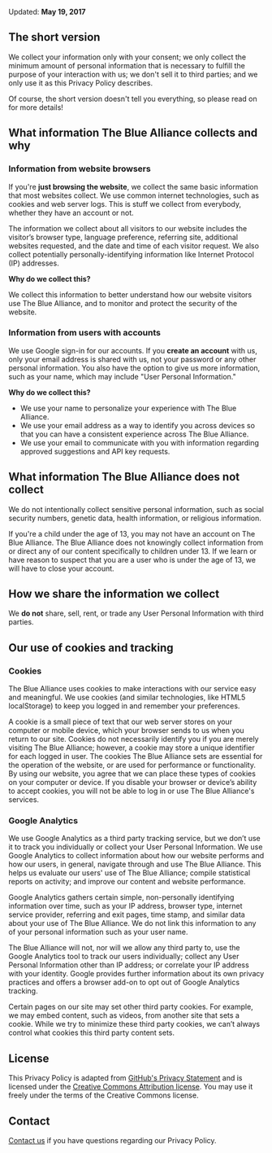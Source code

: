 Updated: **May 19, 2017**

## The short version
We collect your information only with your consent; we only collect the minimum amount of personal information that is necessary to fulfill the purpose of your interaction with us; we don't sell it to third parties; and we only use it as this Privacy Policy describes.

Of course, the short version doesn't tell you everything, so please read on for more details!

## What information The Blue Alliance collects and why
### Information from website browsers
If you're **just browsing the website**, we collect the same basic information that most websites collect. We use common internet technologies, such as cookies and web server logs. This is stuff we collect from everybody, whether they have an account or not.

The information we collect about all visitors to our website includes the visitor’s browser type, language preference, referring site, additional websites requested, and the date and time of each visitor request. We also collect potentially personally-identifying information like Internet Protocol (IP) addresses.

**Why do we collect this?**

We collect this information to better understand how our website visitors use The Blue Alliance, and to monitor and protect the security of the website.

### Information from users with accounts
We use Google sign-in for our accounts. If you **create an account** with us, only your email address is shared with us, not your password or any other personal information. You also have the option to give us more information, such as your name, which may include "User Personal Information."

**Why do we collect this?**

* We use your name to personalize your experience with The Blue Alliance.
* We use your email address as a way to identify you across devices so that you can have a consistent experience across The Blue Alliance.
* We use your email to communicate with you with information regarding approved suggestions and API key requests.

## What information The Blue Alliance does not collect

We do not intentionally collect sensitive personal information, such as social security numbers, genetic data, health information, or religious information.

If you're a child under the age of 13, you may not have an account on The Blue Alliance. The Blue Alliance does not knowingly collect information from or direct any of our content specifically to children under 13. If we learn or have reason to suspect that you are a user who is under the age of 13, we will have to close your account.

## How we share the information we collect
We **do not** share, sell, rent, or trade any User Personal Information with third parties.

## Our use of cookies and tracking
### Cookies

The Blue Alliance uses cookies to make interactions with our service easy and meaningful. We use cookies (and similar technologies, like HTML5 localStorage) to keep you logged in and remember your preferences.

A cookie is a small piece of text that our web server stores on your computer or mobile device, which your browser sends to us when you return to our site. Cookies do not necessarily identify you if you are merely visiting The Blue Alliance; however, a cookie may store a unique identifier for each logged in user. The cookies The Blue Alliance sets are essential for the operation of the website, or are used for performance or functionality. By using our website, you agree that we can place these types of cookies on your computer or device. If you disable your browser or device’s ability to accept cookies, you will not be able to log in or use The Blue Alliance's services.

### Google Analytics

We use Google Analytics as a third party tracking service, but we don’t use it to track you individually or collect your User Personal Information. We use Google Analytics to collect information about how our website performs and how our users, in general, navigate through and use The Blue Alliance. This helps us evaluate our users' use of The Blue Alliance; compile statistical reports on activity; and improve our content and website performance.

Google Analytics gathers certain simple, non-personally identifying information over time, such as your IP address, browser type, internet service provider, referring and exit pages, time stamp, and similar data about your use of The Blue Alliance. We do not link this information to any of your personal information such as your user name.

The Blue Alliance will not, nor will we allow any third party to, use the Google Analytics tool to track our users individually; collect any User Personal Information other than IP address; or correlate your IP address with your identity. Google provides further information about its own privacy practices and offers a browser add-on to opt out of Google Analytics tracking.

Certain pages on our site may set other third party cookies. For example, we may embed content, such as videos, from another site that sets a cookie. While we try to minimize these third party cookies, we can’t always control what cookies this third party content sets.

## License
This Privacy Policy is adapted from [GitHub's Privacy Statement](https://help.github.com/articles/github-privacy-statement/) and is licensed under the [Creative Commons Attribution license](https://creativecommons.org/licenses/by/4.0/). You may use it freely under the terms of the Creative Commons license.

## Contact
[Contact us](https://www.thebluealliance.com/contact) if you have questions regarding our Privacy Policy.